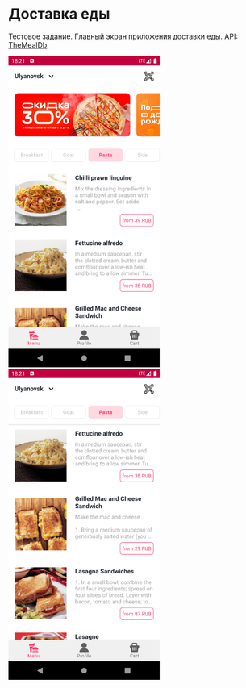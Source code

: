 # Доставка еды
Тестовое задание. Главный экран приложения доставки еды. API: [TheMealDb](https://www.themealdb.com/api.php).

<img src="https://github.com/umnvd/FoodDelivery/blob/master/screenshots/food1.png" width="300"> <img src="https://github.com/umnvd/FoodDelivery/blob/master/screenshots/food2.png" width="300">



